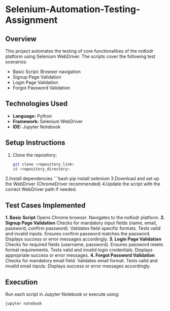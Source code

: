 # Selenium-Automation-Testing-Assignment

## Overview
This project automates the testing of core functionalities of the noKodr platform using Selenium WebDriver. The scripts cover the following test scenarios:
- Basic Script: Browser navigation
- Signup Page Validation
- Login Page Validation
- Forgot Password Validation

## Technologies Used
- **Language:** Python
- **Framework:** Selenium WebDriver
- **IDE:** Jupyter Notebook

## Setup Instructions
1. Clone the repository:
   ```bash
   git clone <repository_link>
   cd <repository_directory>
2.Install dependencies
     ```bash
       pip install selenium
3.Download and set up the WebDriver (ChromeDriver recommended)
4.Update the script with the correct WebDriver path if needed.

## Test Cases Implemented
**1. Basic Script**
Opens Chrome browser.
Navigates to the noKodr platform.
**2. Signup Page Validation**
Checks for mandatory input fields (name, email, password, confirm password).
Validates field-specific formats.
Tests valid and invalid inputs.
Ensures confirm password matches the password.
Displays success or error messages accordingly.
**3. Login Page Validation**
Checks for required fields (username, password).
Ensures password meets format requirements.
Tests valid and invalid login credentials.
Displays appropriate success or error messages.
**4. Forgot Password Validation**
Checks for mandatory email field.
Validates email format.
Tests valid and invalid email inputs.
Displays success or error messages accordingly.

## Execution
Run each script in Jupyter Notebook or execute using:
```bash
jupyter notebook













